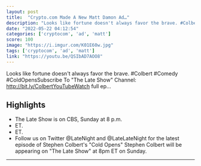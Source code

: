 ```yaml
---
layout: post
title:  "Crypto.com Made A New Matt Damon Ad…"
description: "Looks like fortune doesn't always favor the brave. #Colbert #Comedy #ColdOpensSubscribe To \"The Late Show\" Channel: http://bit.ly/ColbertYouTubeWatch full ep..."
date: "2022-05-22 04:12:54"
categories: ['cryptocom', 'ad', 'matt']
score: 100
image: "https://i.imgur.com/K01E60w.jpg"
tags: ['cryptocom', 'ad', 'matt']
link: "https://youtu.be/QSIbAD7AOO8"
---
```


Looks like fortune doesn't always favor the brave. #Colbert #Comedy #ColdOpensSubscribe To \"The Late Show\" Channel: http://bit.ly/ColbertYouTubeWatch full ep...

## Highlights

- The Late Show is on CBS, Sunday at 8 p.m.
- ET.
- ET.
- Follow us on Twitter @LateNight and @LateLateNight for the latest episode of Stephen Colbert's "Cold Opens" Stephen Colbert will be appearing on "The Late Show" at 8pm ET on Sunday.

---
